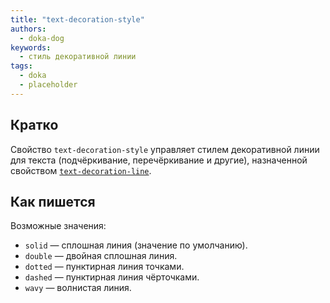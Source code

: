```yaml
---
title: "text-decoration-style"
authors:
  - doka-dog
keywords:
  - стиль декоративной линии
tags:
  - doka
  - placeholder
---
```


## Кратко

Свойство `text-decoration-style` управляет стилем декоративной линии для текста (подчёркивание, перечёркивание и другие), назначенной свойством [`text-decoration-line`](/css/text-decoration-line).

## Как пишется

Возможные значения:

- `solid` — сплошная линия (значение по умолчанию).
- `double` — двойная сплошная линия.
- `dotted` — пунктирная линия точками.
- `dashed` — пунктирная линия чёрточками.
- `wavy` — волнистая линия.
